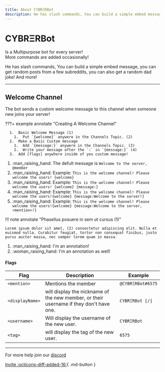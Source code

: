 ```yaml
---
title: About CYBRΞRBot
description: He has slash commands, You can build a simple embed message, you can get random posts from a few subreddits, you can also get a random dad joke! And more!
---
```


[discord]: https://discord.gg/Bm6fMsA
[invite]: https://discord.com/oauth2/authorize?client_id=745786473554378832&permissions=8&scope=bot%20applications.commands
[flags]: #welcome-message-flags

# CYBRΞRBot
Is a Multipurpose bot for every server!<br>
More commands are added occasionally!<br>

He has slash commands, You can build a simple embed message, you can get random posts from a few subreddits, you can also get a random dad joke! And more!

---


## Welcome Channel
The bot sends a custom welcome message to this channel when someone new joins your server!

???+ example annotate "Creating A Welcome Channel"
      
      1.  Basic Welcome Message (1)
        1.  Put `{welcome}` anywere in the Channels Topic. (2)
      2.  Make a Basic Custom message
        1.  Add `{message:}` anywere in the Channels Topic. (3)
        2.  Write your message after the `:` in `{message:}` (4)
      3.  Add [flags] anywhere inside of you custom message!

1.  :man_raising_hand: The defult message is `Welcome to the server, @member`
2.  :man_raising_hand: Example: `This is the welcome channel! Please welcome the users! {welcome}`
3.  :man_raising_hand: Example: `This is the welcome channel! Please welcome the users! {welcome} {message:}`
4.  :man_raising_hand: Example: `This is the welcome channel! Please welcome the users!{welcome} {message:Welcome to the server!}`
5.  :man_raising_hand: Example: `This is the welcome channel! Please welcome the users!{welcome} {message:Welcome to the server, <mention>!}`

!!! note annotate "Phasellus posuere in sem ut cursus (1)"

    Lorem ipsum dolor sit amet, (2) consectetur adipiscing elit. Nulla et
    euismod nulla. Curabitur feugiat, tortor non consequat finibus, justo
    purus auctor massa, nec semper lorem quam in massa.

1.  :man_raising_hand: I'm an annotation!
2.  :woman_raising_hand: I'm an annotation as well!


#### Flags
| Flag        | Description                          | Example     |
| ----------- | ------------------------------------ | ----------- |
| `<mention>` | Mentions the member                  |`@CYBRΞRBot#6575`|
|`<displayName>`|  will display the nickname of the new member, or their username if they don't have one. | `CYBRΞRBot [/]` |
| `<username>`    |  Will display the username of the new user. | `CYBRΞRBot` |
| `<tag>`    |   will display the tag of the new user. | `6575` |
---


For more help join our [discord]

[Invite :octicons-diff-added-16:](https://discord.com/oauth2/authorize?client_id=745786473554378832&permissions=8&scope=bot%20applications.commands){ .md-button }

